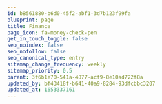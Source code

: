 ```yaml
---
id: b8561880-b6d0-45f2-abf1-3d7b123f99fa
blueprint: page
title: Finance
page_icon: fa-money-check-pen
get_in_touch_toggle: false
seo_noindex: false
seo_nofollow: false
seo_canonical_type: entry
sitemap_change_frequency: weekly
sitemap_priority: 0.5
parent: 3f6b1e70-541a-4877-acf9-8e10ad722f8a
updated_by: bf43418f-b641-40a9-8284-93dfcbbc3207
updated_at: 1653337161
---
```

